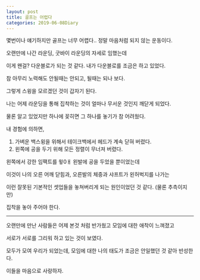 ```yaml
---
layout: post
title: 골프는 어렵다
categories: 2019-06-08Diary
---
```


몇번이나 얘기하지만 골프는 너무 어렵다.. 정말 마음처럼 되지 않는 운동이다.

오랜만에 나간 라운딩, 굿바이 라운딩의 자세로 임했는데

이게 왠걸? 다운블로가 되는 것 같다. 내가 다운블로를 조금은 하고 있었다.

참 아무리 노력해도 안될때는 안되고, 될때는 되나 보다.

그렇게 스윙을 모르겠던 것이 갑자기 된다.


나는 어제 라운딩을 통해 집착하는 것이 얼마나 무서운 것인지 깨닫게 되었다.

물론 알고 있었지만 하나에 꽂히면 그 하나를 놓기가 참 어려웠다.

내 경험에 의하면,

1. 가벼운 백스윙을 위해서 테이크백에서 헤드가 계속 닫혀 버렸다.
2. 왼쪽에 공을 두기 위해 모든 정렬이 무너져 버렸다.

왼쪽에서 강한 임팩트를 윟0ㅐ 왼발에 공을 두었을 뿐이었는데

이것이 나의 오른 어깨 닫힘과, 오른발의 체중과 샤프트가 왼허벅지를 나가는 

이런 잘못된 기본적인 셋업들을 놓쳐버리게 되는 원인이었던 것 같다. (물론 추측이지만)

집착을 놓아 주어야 한다.

---

오랜만에 만난 사람들은 어제 본것 처럼 반가웠고 모임에 대한 애착이 느껴졌고

서로가 서로를 그리워 하고 있는 것이 보였다.

모두가 모여 우리가 되었는데, 모임에 대한 나의 태도가 조금은 안일했던 것 같아 반성한다.

이들을 마음으로 사랑하자.
